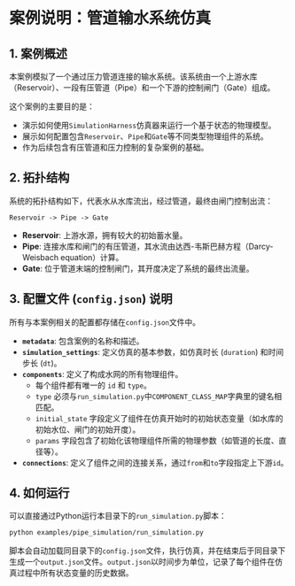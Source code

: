 # 案例说明：管道输水系统仿真

## 1. 案例概述

本案例模拟了一个通过压力管道连接的输水系统。该系统由一个上游水库（Reservoir）、一段有压管道（Pipe）和一个下游的控制闸门（Gate）组成。

这个案例的主要目的是：
- 演示如何使用`SimulationHarness`仿真器来运行一个基于状态的物理模型。
- 展示如何配置包含`Reservoir`、`Pipe`和`Gate`等不同类型物理组件的系统。
- 作为后续包含有压管道和压力控制的复杂案例的基础。

## 2. 拓扑结构

系统的拓扑结构如下，代表水从水库流出，经过管道，最终由闸门控制出流：

`Reservoir -> Pipe -> Gate`

- **Reservoir**: 上游水源，拥有较大的初始蓄水量。
- **Pipe**: 连接水库和闸门的有压管道，其水流由达西-韦斯巴赫方程（Darcy-Weisbach equation）计算。
- **Gate**: 位于管道末端的控制闸门，其开度决定了系统的最终出流量。

## 3. 配置文件 (`config.json`) 说明

所有与本案例相关的配置都存储在`config.json`文件中。

- **`metadata`**: 包含案例的名称和描述。
- **`simulation_settings`**: 定义仿真的基本参数，如仿真时长 (`duration`) 和时间步长 (`dt`)。
- **`components`**: 定义了构成水网的所有物理组件。
  - 每个组件都有唯一的 `id` 和 `type`。
  - `type` 必须与`run_simulation.py`中`COMPONENT_CLASS_MAP`字典里的键名相匹配。
  - `initial_state` 字段定义了组件在仿真开始时的初始状态变量（如水库的初始水位、闸门的初始开度）。
  - `params` 字段包含了初始化该物理组件所需的物理参数（如管道的长度、直径等）。
- **`connections`**: 定义了组件之间的连接关系，通过`from`和`to`字段指定上下游`id`。

## 4. 如何运行

可以直接通过Python运行本目录下的`run_simulation.py`脚本：

```bash
python examples/pipe_simulation/run_simulation.py
```

脚本会自动加载同目录下的`config.json`文件，执行仿真，并在结束后于同目录下生成一个`output.json`文件。`output.json`以时间步为单位，记录了每个组件在仿真过程中所有状态变量的历史数据。
